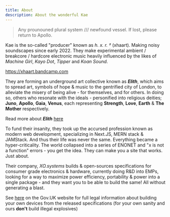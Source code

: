 ```yaml
---
title: About
description: About the wonderful Kae
---
```


> Any prounouned plural system /// newfound vessel. If lost, please return to Apollo.

Kae is the so-called "producer" known as *h. x. r. †* (xhaart). Making noisy soundscapes since early 2022. They make experimental ambient / breakcore / hardcore electronic music heavily influenced by the likes of *Machine Girl*, *Kayo Dot*, *Tipper* and *Koan Sound*.

<https://xhaart.bandcamp.com>

They are forming an underground art collective known as __*Elith*__, which aims to spread art, symbols of hope & music to the gentrified city of London, to alleviate the misery of being alive - for themselves, and for others.
In doing so, others who resonate with the ideals - personified into religious deities; __Juno__, __Apollo__, __Gaia__, __Venus__, each representing __Strength__, __Love__, __Earth__ & __The Mother__ respectively.

Read more about __*Elith*__ [here](./elith.njk)

To fund their insanity, they took up the accursed profession known as modern web development, specializing in Next.JS, MERN stack & JAMStack. And thus their life was never the same. Everything became a hyper-criticality. The world collapsed into a series of ENONET and "x is not a function" errors - you get the idea. They can make you a site that works. Just about.

Their company, *XO.systems* builds & open-sources specifications for consumer grade electronics & hardware, currently doing R&D into EMPs, looking for a way to maximize power efficiency, portability & power into a single package - and they want you to be able to build the same! All without generating a blast.

See [here](<https://www.legislation.gov.uk/uksi/2014/1638/regulation/6/made>) on the Gov.UK website for full legal information about building your own devices from the released specifications (for your own sanity and ours __don't__ build illegal explosives)
